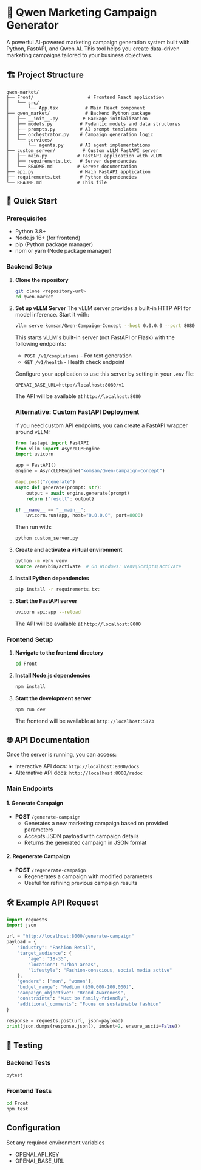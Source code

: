 # 🚀 Qwen Marketing Campaign Generator

A powerful AI-powered marketing campaign generation system built with Python, FastAPI, and Qwen AI. This tool helps you create data-driven marketing campaigns tailored to your business objectives.

## 🏗️ Project Structure

```
qwen-market/
├── Front/                    # Frontend React application
│   └── src/
│       └── App.tsx          # Main React component
├── qwen_market/             # Backend Python package
│   ├── __init__.py         # Package initialization
│   ├── models.py          # Pydantic models and data structures
│   ├── prompts.py         # AI prompt templates
│   ├── orchestrator.py    # Campaign generation logic
│   └── services/
│       └── agents.py      # AI agent implementations
├── custom_server/          # Custom vLLM FastAPI server
│   ├── main.py           # FastAPI application with vLLM
│   ├── requirements.txt   # Server dependencies
│   └── README.md         # Server documentation
├── api.py                 # Main FastAPI application
├── requirements.txt       # Python dependencies
└── README.md             # This file
```

## 🚀 Quick Start

### Prerequisites
- Python 3.8+
- Node.js 16+ (for frontend)
- pip (Python package manager)
- npm or yarn (Node package manager)

### Backend Setup

1. **Clone the repository**
   ```bash
   git clone <repository-url>
   cd qwen-market
   ```

2. **Set up vLLM Server**
   The vLLM server provides a built-in HTTP API for model inference. Start it with:
   ```bash
   vllm serve komsan/Qwen-Campaign-Concept --host 0.0.0.0 --port 8080 --max-model-len 4096
   ```
   
   This starts vLLM's built-in server (not FastAPI or Flask) with the following endpoints:
   - `POST /v1/completions` - For text generation
   - `GET /v1/health` - Health check endpoint
   
   Configure your application to use this server by setting in your `.env` file:
   ```
   OPENAI_BASE_URL=http://localhost:8080/v1
   ```
   
   The API will be available at `http://localhost:8080`
   
   ### Alternative: Custom FastAPI Deployment
   
   If you need custom API endpoints, you can create a FastAPI wrapper around vLLM:
   
   ```python
   from fastapi import FastAPI
   from vllm import AsyncLLMEngine
   import uvicorn
   
   app = FastAPI()
   engine = AsyncLLMEngine("komsan/Qwen-Campaign-Concept")
   
   @app.post("/generate")
   async def generate(prompt: str):
       output = await engine.generate(prompt)
       return {"result": output}
   
   if __name__ == "__main__":
       uvicorn.run(app, host="0.0.0.0", port=8000)
   ```
   
   Then run with:
   ```bash
   python custom_server.py
   ```

2. **Create and activate a virtual environment**
   ```bash
   python -m venv venv
   source venv/bin/activate  # On Windows: venv\Scripts\activate
   ```

3. **Install Python dependencies**
   ```bash
   pip install -r requirements.txt
   ```

4. **Start the FastAPI server**
   ```bash
   uvicorn api:app --reload
   ```
   The API will be available at `http://localhost:8000`

### Frontend Setup

1. **Navigate to the frontend directory**
   ```bash
   cd Front
   ```

2. **Install Node.js dependencies**
   ```bash
   npm install
   ```

3. **Start the development server**
   ```bash
   npm run dev
   ```
   The frontend will be available at `http://localhost:5173`

## 🌐 API Documentation

Once the server is running, you can access:
- Interactive API docs: `http://localhost:8000/docs`
- Alternative API docs: `http://localhost:8000/redoc`

### Main Endpoints

#### 1. Generate Campaign
- **POST** `/generate-campaign`
  - Generates a new marketing campaign based on provided parameters
  - Accepts JSON payload with campaign details
  - Returns the generated campaign in JSON format

#### 2. Regenerate Campaign
- **POST** `/regenerate-campaign`
  - Regenerates a campaign with modified parameters
  - Useful for refining previous campaign results

## 🛠️ Example API Request

```python
import requests
import json

url = "http://localhost:8000/generate-campaign"
payload = {
    "industry": "Fashion Retail",
    "target_audience": {
        "age": "18-35",
        "location": "Urban areas",
        "lifestyle": "Fashion-conscious, social media active"
    },
    "genders": ["men", "women"],
    "budget_range": "Medium (฿50,000-100,000)",
    "campaign_objective": "Brand Awareness",
    "constraints": "Must be family-friendly",
    "additional_comments": "Focus on sustainable fashion"
}

response = requests.post(url, json=payload)
print(json.dumps(response.json(), indent=2, ensure_ascii=False))
```

## 🧪 Testing

### Backend Tests
```bash
pytest
```

### Frontend Tests
```bash
cd Front
npm test
```
## Configuration

Set any required environment variables
- OPENAI_API_KEY
- OPENAI_BASE_URL

